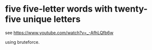 # five five-letter words with twenty-five unique letters


see https://www.youtube.com/watch?v=_-AfhLQfb6w

using bruteforce.
